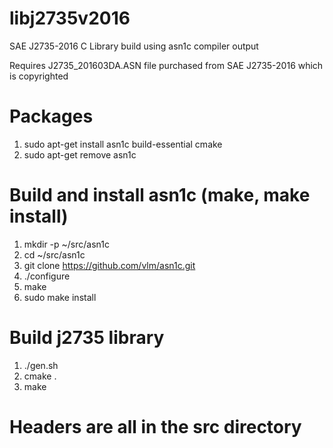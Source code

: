 # libj2735v2016
SAE J2735-2016 C Library build using asn1c compiler output

Requires J2735_201603DA.ASN file purchased from SAE J2735-2016 which is copyrighted

# Packages
1. sudo apt-get install asn1c build-essential cmake
2. sudo apt-get remove asn1c

# Build and install asn1c (make, make install)
1. mkdir -p ~/src/asn1c
2. cd ~/src/asn1c
3. git clone https://github.com/vlm/asn1c.git
4. ./configure
5. make
6. sudo make install

# Build j2735 library
1. ./gen.sh
2. cmake .
3. make

# Headers are all in the src directory
